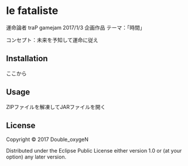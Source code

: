 # le fataliste

運命論者
traP gamejam 2017/1/3 企画作品
テーマ：「時間」

コンセプト：未来を予知して運命に従え

## Installation

ここから

## Usage

ZIPファイルを解凍してJARファイルを開く

## License

Copyright © 2017 Double_oxygeN

Distributed under the Eclipse Public License either version 1.0 or (at
your option) any later version.
